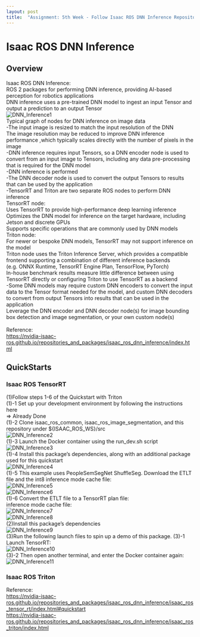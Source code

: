 ```yaml
---
layout: post
title:  "Assignment: 5th Week - Follow Isaac ROS DNN Inference Repository"
---
```

# Isaac ROS DNN Inference
## Overview
Isaac ROS DNN Inference: <br/>
ROS 2 packages for performing DNN inference, providing AI-based perception for robotics applications <br/>
DNN inference uses a pre-trained DNN model to ingest an input Tensor and output a prediction to an output Tensor <br/>
![DNN_Inference1](https://github.com/growingpenguin/growingpenguin.github.io/assets/110277903/bc3e70f8-f5b0-4bc2-8478-747382b63c26) <br/>
Typical graph of nodes for DNN inference on image data <br/>
-The input image is resized to match the input resolution of the DNN <br/>
The image resolution may be reduced to improve DNN inference performance ,which typically scales directly with the number of pixels in the image <br/>
-DNN inference requires input Tensors, so a DNN encoder node is used to convert from an input image to Tensors, including any data pre-processing that is required for the DNN model <br/>
-DNN inference is performed <br/>
-The DNN decoder node is used to convert the output Tensors to results that can be used by the application <br/>
-TensorRT and Triton are two separate ROS nodes to perform DNN inference <br/>
TensorRT node: <br/>
Uses TensorRT to provide high-performance deep learning inference <br/>
Optimizes the DNN model for inference on the target hardware, including Jetson and discrete GPUs <br/>
Supports specific operations that are commonly used by DNN models <br/>
Triton node: <br/>
For newer or bespoke DNN models, TensorRT may not support inference on the model <br/>
Triton node uses the Triton Inference Server, which provides a compatible frontend supporting a combination of different inference backends <br/>
(e.g. ONNX Runtime, TensorRT Engine Plan, TensorFlow, PyTorch) <br/>
In-house benchmark results measure little difference between using TensorRT directly or configuring Triton to use TensorRT as a backend <br/>
-Some DNN models may require custom DNN encoders to convert the input data to the Tensor format needed for the model, and custom DNN decoders to convert from output Tensors into results that can be used in the application <br/>
Leverage the DNN encoder and DNN decoder node(s) for image bounding box detection and image segmentation, or your own custom node(s) <br/>
<br/>
Reference: <br/>
https://nvidia-isaac-ros.github.io/repositories_and_packages/isaac_ros_dnn_inference/index.html <br/>

## QuickStarts
### Isaac ROS TensorRT
(1)Follow steps 1-6 of the Quickstart with Triton <br/>
(1)-1 Set up your development environment by following the instructions here <br/>
=> Already Done <br/>
(1)-2 Clone isaac_ros_common, isaac_ros_image_segmentation, and this repository under ${ISAAC_ROS_WS}/src <br/>
![DNN_Inference2](https://github.com/growingpenguin/growingpenguin.github.io/assets/110277903/118fa17a-39f4-4727-81e2-3896697f95d2) <br/>
(1)-3 Launch the Docker container using the run_dev.sh script <br/>
![DNN_Inference3](https://github.com/growingpenguin/growingpenguin.github.io/assets/110277903/09549420-c4be-4fa6-8461-7a63f08479cc) <br/>
(1)-4 Install this package’s dependencies, along with an additional package used for this quickstart <br/>
![DNN_Inference4](https://github.com/growingpenguin/growingpenguin.github.io/assets/110277903/b8ff23b6-6c27-445e-a04e-1c92817d694b) <br/>
(1)-5 This example uses PeopleSemSegNet ShuffleSeg. Download the ETLT file and the int8 inference mode cache file: <br/>
![DNN_Inference5](https://github.com/growingpenguin/growingpenguin.github.io/assets/110277903/d100fe12-ca15-4e1a-966f-4507ccaee575) <br/>
![DNN_Inference6](https://github.com/growingpenguin/growingpenguin.github.io/assets/110277903/34a2d8ca-241e-421f-8cd7-9bc67aceb797) <br/>
(1)-6 Convert the ETLT file to a TensorRT plan file: <br/>
inference mode cache file: <br/>
![DNN_Inference7](https://github.com/growingpenguin/growingpenguin.github.io/assets/110277903/d874227f-79c6-440f-881d-1f26438fbf27) <br/>
![DNN_Inference8](https://github.com/growingpenguin/growingpenguin.github.io/assets/110277903/c8e93dfd-07ed-4ba0-b7a1-ba60aea62af8) <br/>
(2)Install this package’s dependencies <br/>
![DNN_Inference9](https://github.com/growingpenguin/growingpenguin.github.io/assets/110277903/313e2a42-657a-43d6-a49b-a5ff6648cf44) <br/>
(3)Run the following launch files to spin up a demo of this package. 
(3)-1 Launch TensorRT: <br/>
![DNN_Inference10](https://github.com/growingpenguin/growingpenguin.github.io/assets/110277903/1d3e8894-b502-4b4f-81f1-6ec5a2182440) <br/>
(3)-2 Then open another terminal, and enter the Docker container again: <br/>
![DNN_Inference11](https://github.com/growingpenguin/growingpenguin.github.io/assets/110277903/b2ef45c2-780f-4150-844e-09c025b00309) <br/>








### Isaac ROS Triton


Reference: <br/>
https://nvidia-isaac-ros.github.io/repositories_and_packages/isaac_ros_dnn_inference/isaac_ros_tensor_rt/index.html#quickstart <br/>
https://nvidia-isaac-ros.github.io/repositories_and_packages/isaac_ros_dnn_inference/isaac_ros_triton/index.html <br/>
